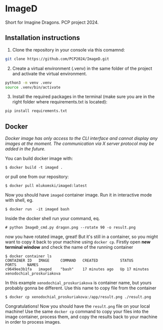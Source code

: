 # ImageD
Short for Imagine Dragons. PCP project 2024.


## Installation instructions

1. Clone the repository in your console via this comamnd:

```sh
git clone https://github.com/PCP2024/ImageD.git
```

2. Create a virtual environment (.venv) in the same folder of the project and activate the virtual environment.

```sh
python3 -m venv .venv
source .venv/bin/activate
```

3. Install the required packages in the terminal (make sure you are in the right folder where requirements.txt is located):

```sh
pip install requirements.txt
```


## Docker
_Docker image has only access to the CLI interface and cannot display any images at the moment. The communication via X server protocol may be added in the future._


You can build docker image with:
```console
$ docker build -t imaged .
```
or pull one from our repository:
```console
$ docker pull mlukomski/imaged:latest
```
Now you should have `imaged` container image.
Run it in interactive mode with shell, eg.
```console
$ docker run  -it imaged bash
```
Inside the docker shell run your command, eq.
```console
# python ImageD_cmd.py dragon.png --rotate 90 -o result.png
```
now you have rotated image, great!
But it's still in a container, so you might want to copy it back to your machine using `docker cp`.
Firstly open **new terminal window** and check the name of the running container
```console
$ docker container ls
CONTAINER ID   IMAGE     COMMAND   CREATED          STATUS          PORTS     NAMES
c9649ee3b1fa   imaged    "bash"    17 minutes ago   Up 17 minutes             xenodochial_proskuriakova
```
In this example `xenodochial_proskuriakova` is container name, but yours probably gonna be different. Use this name to copy file from the container 
```console
$ docker cp xenodochial_proskuriakova:/app/result.png ./result.png
```
Congratulations! Now you should have the `result.png` file on your local machine! Use the same `docker cp` command to copy your files into the image container, process them, and copy the results back to your machine in order to process images.
